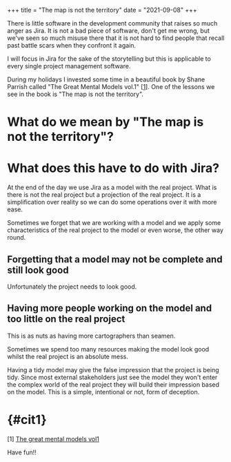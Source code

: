 +++
title = "The map is not the territory"
date = "2021-09-08"
+++

There is little software in the development community that raises so much anger as Jira. It is not a bad piece of software, don't get me wrong, but we've seen so much misuse there that it is not hard to find people that recall past battle scars when they confront it again.

I will focus in Jira for the sake of the storytelling but this is applicable to every single project management software.

During my holidays I invested some time in a beautiful book by Shane Parrish called "The Great Mental Models vol.1" [[1](#cit1)]. One of the lessons we see in the book is "The map is not the territory".

# What do we mean by "The map is not the territory"?


# What does this have to do with Jira?

At the end of the day we use Jira as a model with the real project. What is there is not the real project but a projection of the real project. It is a simplification over reality so we can do some operations over it with more ease.

Sometimes we forget that we are working with a model and we apply some characteristics of the real project to the model or even worse, the other way round.

## Forgetting that a model may not be complete and still look good

Unfortunately the project needs to look good.

## Having more people working on the model and too little on the real project

This is as nuts as having more cartographers than seamen.

Sometimes we spend too many resources making the model look good whilst the real project is an absolute mess.

Having a tidy model may give the false impression that the project is being tidy. Since most external stakeholders just see the model they won't enter the complex world of the real project they will build their impression based on the model. This is a simple, intentional or not, form of deception.

# {#cit1}

[1] [The great mental models vol1]()

Have fun!!
